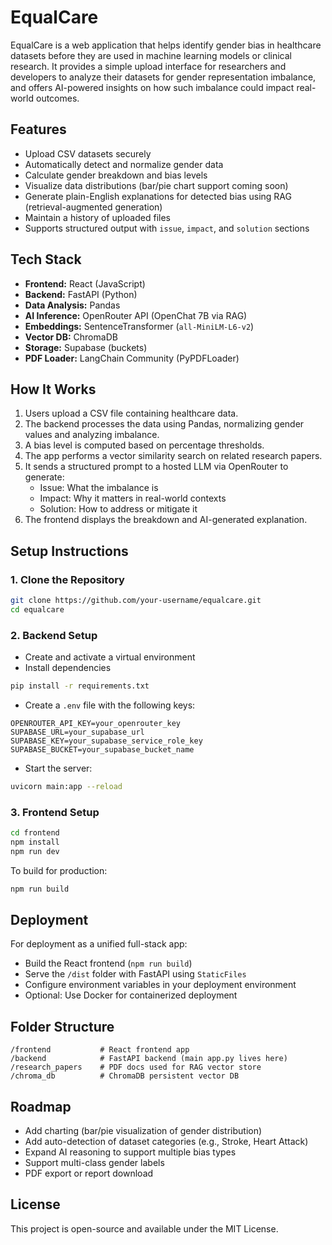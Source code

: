 # EqualCare

EqualCare is a web application that helps identify gender bias in healthcare datasets before they are used in machine learning models or clinical research. It provides a simple upload interface for researchers and developers to analyze their datasets for gender representation imbalance, and offers AI-powered insights on how such imbalance could impact real-world outcomes.

## Features

- Upload CSV datasets securely
- Automatically detect and normalize gender data
- Calculate gender breakdown and bias levels
- Visualize data distributions (bar/pie chart support coming soon)
- Generate plain-English explanations for detected bias using RAG (retrieval-augmented generation)
- Maintain a history of uploaded files
- Supports structured output with `issue`, `impact`, and `solution` sections

## Tech Stack

- **Frontend:** React (JavaScript)
- **Backend:** FastAPI (Python)
- **Data Analysis:** Pandas
- **AI Inference:** OpenRouter API (OpenChat 7B via RAG)
- **Embeddings:** SentenceTransformer (`all-MiniLM-L6-v2`)
- **Vector DB:** ChromaDB
- **Storage:** Supabase (buckets)
- **PDF Loader:** LangChain Community (PyPDFLoader)

## How It Works

1. Users upload a CSV file containing healthcare data.
2. The backend processes the data using Pandas, normalizing gender values and analyzing imbalance.
3. A bias level is computed based on percentage thresholds.
4. The app performs a vector similarity search on related research papers.
5. It sends a structured prompt to a hosted LLM via OpenRouter to generate:
   - Issue: What the imbalance is
   - Impact: Why it matters in real-world contexts
   - Solution: How to address or mitigate it
6. The frontend displays the breakdown and AI-generated explanation.

## Setup Instructions

### 1. Clone the Repository
```bash
git clone https://github.com/your-username/equalcare.git
cd equalcare
```

### 2. Backend Setup
- Create and activate a virtual environment
- Install dependencies
```bash
pip install -r requirements.txt
```

- Create a `.env` file with the following keys:
```
OPENROUTER_API_KEY=your_openrouter_key
SUPABASE_URL=your_supabase_url
SUPABASE_KEY=your_supabase_service_role_key
SUPABASE_BUCKET=your_supabase_bucket_name
```

- Start the server:
```bash
uvicorn main:app --reload
```

### 3. Frontend Setup
```bash
cd frontend
npm install
npm run dev
```

To build for production:
```bash
npm run build
```

## Deployment

For deployment as a unified full-stack app:

- Build the React frontend (`npm run build`)
- Serve the `/dist` folder with FastAPI using `StaticFiles`
- Configure environment variables in your deployment environment
- Optional: Use Docker for containerized deployment

## Folder Structure

```
/frontend           # React frontend app
/backend            # FastAPI backend (main app.py lives here)
/research_papers    # PDF docs used for RAG vector store
/chroma_db          # ChromaDB persistent vector DB
```

## Roadmap

- Add charting (bar/pie visualization of gender distribution)
- Add auto-detection of dataset categories (e.g., Stroke, Heart Attack)
- Expand AI reasoning to support multiple bias types
- Support multi-class gender labels
- PDF export or report download

## License

This project is open-source and available under the MIT License.
